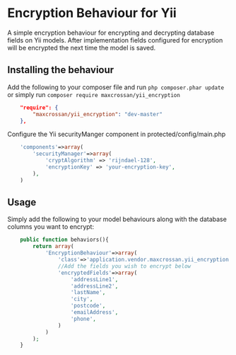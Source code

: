 Encryption Behaviour for Yii
============================

A simple encryption behaviour for encrypting and decrypting database fields on Yii models.
After implementation fields configured for encryption will be encrypted the next time the model is saved.

## Installing the behaviour

Add the following to your composer file and run `php composer.phar update` or simply run `composer require maxcrossan/yii_encryption`

```json
    "require": {
        "maxcrossan/yii_encryption": "dev-master"
    },
```

Configure the Yii securityManger component in protected/config/main.php

```php
    'components'=>array(
        'securityManager'=>array(
            'cryptAlgorithm' => 'rijndael-128',
            'encryptionKey' => 'your-encryption-key',
        ),
    )
```

## Usage

Simply add the following to your model behaviours along with the database columns you want to encrypt:

```php
    public function behaviors(){
        return array(
            'EncryptionBehaviour'=>array(
                'class'=>'application.vendor.maxcrossan.yii_encryption.src.EncryptionBehaviour',
                //Add the fields you wish to encrypt below
                'encryptedFields'=>array(
                    'addressLine1',
                    'addressLine2',
                    'lastName',
                    'city',
                    'postcode',
                    'emailAddress',
                    'phone',
                )
            )
        );
    }
```